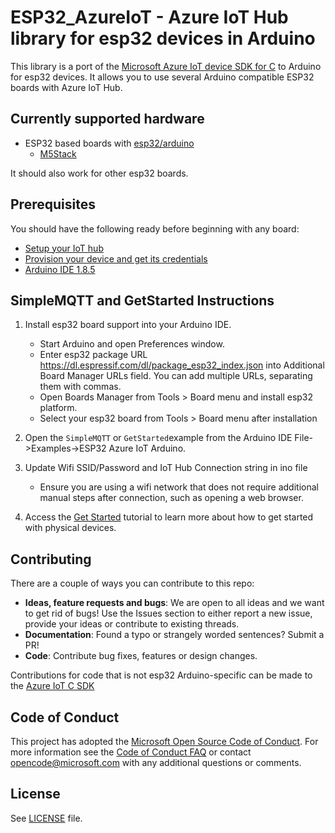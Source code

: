 
# ESP32_AzureIoT - Azure IoT Hub library for esp32 devices in Arduino

This library is a port of the 
[Microsoft Azure IoT device SDK for C](https://github.com/Azure/azure-iot-sdks/blob/master/c/readme.md)
 to Arduino for esp32 devices. It allows you to use several Arduino compatible ESP32 boards with Azure IoT Hub.

## Currently supported hardware
- ESP32 based boards with [esp32/arduino](https://github.com/espressif/arduino-esp32)
  - [M5Stack](http://www.M5Stack.com)

It should also work for other esp32 boards.

## Prerequisites

You should have the following ready before beginning with any board:
-   [Setup your IoT hub](https://github.com/Azure/azure-iot-device-ecosystem/blob/master/setup_iothub.md)
-   [Provision your device and get its credentials](https://github.com/Azure/azure-iot-device-ecosystem/blob/master/setup_iothub.md#create-new-device-in-the-iot-hub-device-identity-registry)
-   [Arduino IDE 1.8.5](https://www.arduino.cc/en/Main/Software)


## SimpleMQTT and GetStarted Instructions

1. Install esp32 board support into your Arduino IDE.
    * Start Arduino and open Preferences window.
    * Enter esp32 package URL https://dl.espressif.com/dl/package_esp32_index.json into Additional Board Manager URLs field. You can add multiple URLs, separating them with commas.
    * Open Boards Manager from Tools > Board menu and install esp32 platform.
    * Select your esp32 board from Tools > Board menu after installation

1. Open the `SimpleMQTT` or `GetStarted`example from the Arduino IDE  File->Examples->ESP32 Azure IoT Arduino.
1. Update Wifi SSID/Password and IoT Hub Connection string in ino file
    * Ensure you are using a wifi network that does not require additional manual steps after connection, such as opening a web browser.
1. Access the [Get Started](https://docs.microsoft.com/en-us/azure/iot-hub/iot-hub-get-started-physical/) tutorial to learn more about how to get started with physical devices.

## Contributing
There are a couple of ways you can contribute to this repo:

- **Ideas, feature requests and bugs**: We are open to all ideas and we want to get rid of bugs! Use the Issues section to either report a new issue, provide your ideas or contribute to existing threads.
- **Documentation**: Found a typo or strangely worded sentences? Submit a PR!
- **Code**: Contribute bug fixes, features or design changes.

Contributions for code that is not esp32 Arduino-specific can be made to the 
[Azure IoT C SDK](https://github.com/azure/azure-iot-sdk-c)

## Code of Conduct

This project has adopted the 
[Microsoft Open Source Code of Conduct](https://opensource.microsoft.com/codeofconduct/). 
For more information see the 
[Code of Conduct FAQ](https://opensource.microsoft.com/codeofconduct/faq/) or contact 
[opencode@microsoft.com](mailto:opencode@microsoft.com) with any additional questions or comments.

## License

See [LICENSE](LICENSE) file.


